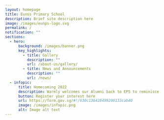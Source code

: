 ```yaml
---
layout: homepage
title: Eunos Primary School
description: Brief site description here
image: /images/eunps-logo.svg
permalink: /
notification: ""
sections:
  - hero:
      background: /images/banner.png
      key_highlights:
        - title: Gallery
          description: ""
          url: /about-us/gallery/
        - title: News and Announcements
          description: ""
          url: /news/
  - infopic:
      title: Homecoming 2022
      description: Warmly welcomes our Alumni back to EPS to reminisce and reconnect!
      button: Register your interest here
      url: https://form.gov.sg/#!/630c136428499200133cab40
      image: /images/infopic.png
      alt: Image alt text
---
```


